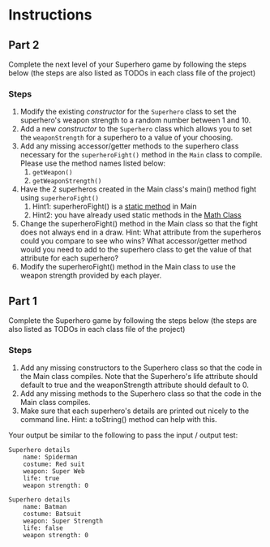 # Instructions
## Part 2
Complete the next level of your Superhero game by following the steps below (the steps are also listed as TODOs in each class file of the project)
### Steps
1. Modify the existing _constructor_ for the `Superhero` class to set the superhero's weapon strength to a random number between 1 and 10.
2. Add a new _constructor_ to the `Superhero` class which allows you to set the `weaponStrength` for a superhero to a value of your choosing.
3. Add any missing accessor/getter methods to the superhero class necessary for the `superheroFight()` method in the `Main` class to compile. Please use the method names listed below:
    1. `getWeapon()`
    2. `getWeaponStrength()`
4. Have the 2 superheros created in the Main class's main() method fight using `superheroFight()` 
    1. Hint1: superheroFight() is a [static method](https://runestone.academy/ns/books/published/CSAwesomeCSD2023/Unit5-Writing-Classes/topic-5-7-static-vars-methods.html) in Main
    2. Hint2: you have already used static methods in the [Math Class](https://runestone.academy/ns/books/published/CSAwesomeCSD2023/Unit2-Using-Objects/topic-2-9-Math.html)
5. Change the superheroFight() method in the Main class so that the fight does not always end in a draw. Hint: What attribute from the superheros could you compare to see who wins? What accessor/getter method would you need to add to the superhero class to get the value of that attribute for each superhero?
6. Modify the superheroFight() method in the Main class to use the weapon strength provided by each player.
## Part 1
Complete the Superhero game by following the steps below (the steps are also listed as TODOs in each class file of the project)
### Steps
1. Add any missing constructors to the Superhero class so that the code in the Main class compiles. Note that the Superhero's life attribute should default to true and the weaponStrength attribute should default to 0.
2. Add any missing methods to the Superhero class so that the code in the Main class compiles.
3. Make sure that each superhero's details are printed out nicely to the command line. Hint: a toString() method can help with this.

Your output be similar to the following to pass the input / output test:

```
Superhero details
    name: Spiderman
    costume: Red suit
    weapon: Super Web
    life: true
    weapon strength: 0

Superhero details
    name: Batman
    costume: Batsuit
    weapon: Super Strength
    life: false
    weapon strength: 0
```
